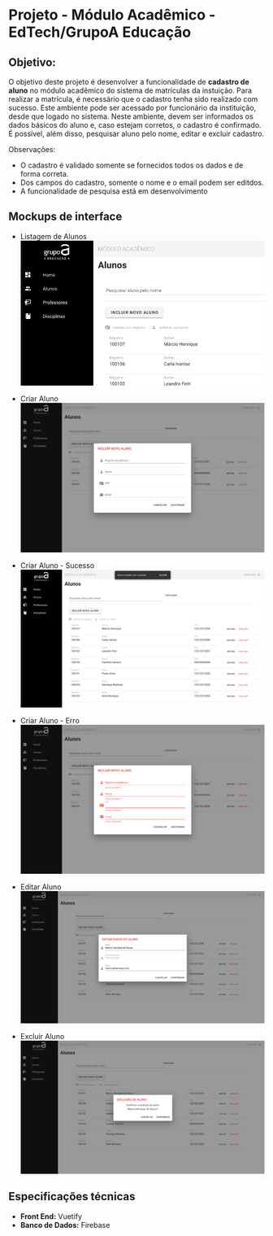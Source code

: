 # Projeto - Módulo Acadêmico - EdTech/GrupoA Educação

## Objetivo:

O objetivo deste projeto é desenvolver a funcionalidade de **cadastro de aluno** no módulo acadêmico do sistema de matrículas da instuição. Para realizar a matrícula, é necessário que o cadastro tenha sido realizado com sucesso. Este ambiente pode ser acessado por funcionário da instituição, desde que logado no sistema.
Neste ambiente, devem ser informados os dados básicos do aluno e, caso estejam corretos, o cadastro é confirmado. É possível, além disso, pesquisar aluno pelo nome, editar e excluir cadastro. 

Observações:

- O cadastro é validado somente se fornecidos todos os dados e de forma correta.
- Dos campos do cadastro, somente o nome e o email podem ser editdos.
- A funcionalidade de pesquisa está em desenvolvimento

## Mockups de interface

* Listagem de Alunos
![Listagem de Alunos](/mockups/mockup-students.png)

* Criar Aluno
![Listagem de Alunos](/mockups/mockup-students-add.png)

* Criar Aluno - Sucesso
![Listagem de Alunos](/mockups/mockup-students-add-success.png)

* Criar Aluno - Erro
![Listagem de Alunos](/mockups/mockup-students-add-error.png)

* Editar Aluno
![Listagem de Alunos](/mockups/mockup-students-update.png)

* Excluir Aluno
![Listagem de Alunos](/mockups/mockup-students-delete.png)

## Especificações técnicas

- **Front End:** Vuetify
- **Banco de Dados:** Firebase
